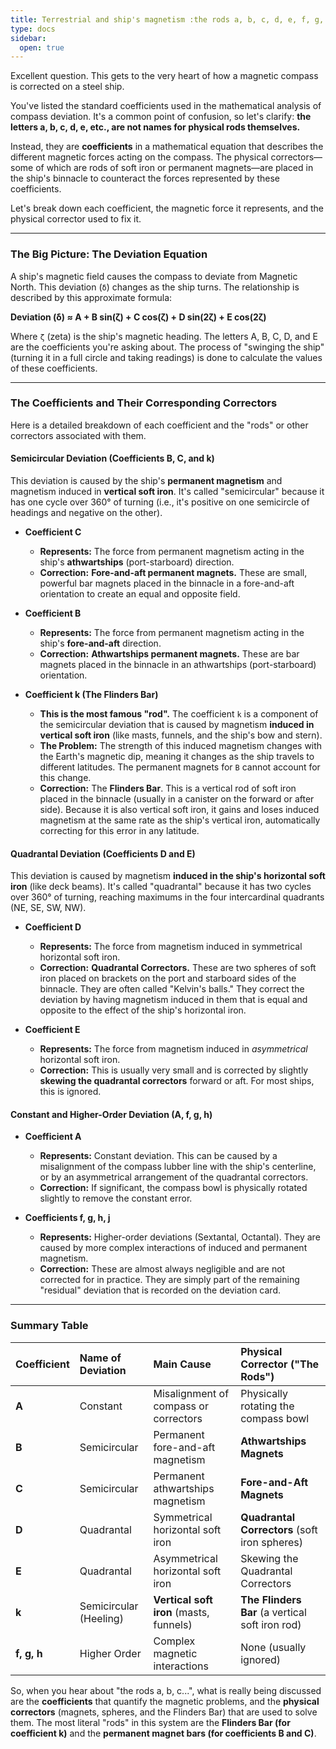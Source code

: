 ```yaml
---
title: Terrestrial and ship's magnetism :the rods a, b, c, d, e, f, g, h and k.
type: docs
sidebar:
  open: true
---
```


Excellent question. This gets to the very heart of how a magnetic compass is corrected on a steel ship.

You've listed the standard coefficients used in the mathematical analysis of compass deviation. It's a common point of confusion, so let's clarify: **the letters a, b, c, d, e, etc., are not names for physical rods themselves.**

Instead, they are **coefficients** in a mathematical equation that describes the different magnetic forces acting on the compass. The physical correctors—some of which are rods of soft iron or permanent magnets—are placed in the ship's binnacle to counteract the forces represented by these coefficients.

Let's break down each coefficient, the magnetic force it represents, and the physical corrector used to fix it.

---

### The Big Picture: The Deviation Equation

A ship's magnetic field causes the compass to deviate from Magnetic North. This deviation (`δ`) changes as the ship turns. The relationship is described by this approximate formula:

**Deviation (δ) ≈ A + B sin(ζ) + C cos(ζ) + D sin(2ζ) + E cos(2ζ)**

Where `ζ` (zeta) is the ship's magnetic heading. The letters A, B, C, D, and E are the coefficients you're asking about. The process of "swinging the ship" (turning it in a full circle and taking readings) is done to calculate the values of these coefficients.

---

### The Coefficients and Their Corresponding Correctors

Here is a detailed breakdown of each coefficient and the "rods" or other correctors associated with them.

#### Semicircular Deviation (Coefficients B, C, and k)
This deviation is caused by the ship's **permanent magnetism** and magnetism induced in **vertical soft iron**. It's called "semicircular" because it has one cycle over 360° of turning (i.e., it's positive on one semicircle of headings and negative on the other).

*   **Coefficient C**
    *   **Represents:** The force from permanent magnetism acting in the ship's **athwartships** (port-starboard) direction.
    *   **Correction:** **Fore-and-aft permanent magnets.** These are small, powerful bar magnets placed in the binnacle in a fore-and-aft orientation to create an equal and opposite field.

*   **Coefficient B**
    *   **Represents:** The force from permanent magnetism acting in the ship's **fore-and-aft** direction.
    *   **Correction:** **Athwartships permanent magnets.** These are bar magnets placed in the binnacle in an athwartships (port-starboard) orientation.

*   **Coefficient k (The Flinders Bar)**
    *   **This is the most famous "rod".** The coefficient `k` is a component of the semicircular deviation that is caused by magnetism **induced in vertical soft iron** (like masts, funnels, and the ship's bow and stern).
    *   **The Problem:** The strength of this induced magnetism changes with the Earth's magnetic dip, meaning it changes as the ship travels to different latitudes. The permanent magnets for `B` cannot account for this change.
    *   **Correction:** The **Flinders Bar**. This is a vertical rod of soft iron placed in the binnacle (usually in a canister on the forward or after side). Because it is also vertical soft iron, it gains and loses induced magnetism at the same rate as the ship's vertical iron, automatically correcting for this error in any latitude.

#### Quadrantal Deviation (Coefficients D and E)
This deviation is caused by magnetism **induced in the ship's horizontal soft iron** (like deck beams). It's called "quadrantal" because it has two cycles over 360° of turning, reaching maximums in the four intercardinal quadrants (NE, SE, SW, NW).

*   **Coefficient D**
    *   **Represents:** The force from magnetism induced in symmetrical horizontal soft iron.
    *   **Correction:** **Quadrantal Correctors.** These are two spheres of soft iron placed on brackets on the port and starboard sides of the binnacle. They are often called "Kelvin's balls." They correct the deviation by having magnetism induced in them that is equal and opposite to the effect of the ship's horizontal iron.

*   **Coefficient E**
    *   **Represents:** The force from magnetism induced in *asymmetrical* horizontal soft iron.
    *   **Correction:** This is usually very small and is corrected by slightly **skewing the quadrantal correctors** forward or aft. For most ships, this is ignored.

#### Constant and Higher-Order Deviation (A, f, g, h)

*   **Coefficient A**
    *   **Represents:** Constant deviation. This can be caused by a misalignment of the compass lubber line with the ship's centerline, or by an asymmetrical arrangement of the quadrantal correctors.
    *   **Correction:** If significant, the compass bowl is physically rotated slightly to remove the constant error.

*   **Coefficients f, g, h, j**
    *   **Represents:** Higher-order deviations (Sextantal, Octantal). They are caused by more complex interactions of induced and permanent magnetism.
    *   **Correction:** These are almost always negligible and are not corrected for in practice. They are simply part of the remaining "residual" deviation that is recorded on the deviation card.

---

### Summary Table

| Coefficient | Name of Deviation | Main Cause | Physical Corrector ("The Rods") |
| :--- | :--- | :--- | :--- |
| **A** | Constant | Misalignment of compass or correctors | Physically rotating the compass bowl |
| **B** | Semicircular | Permanent fore-and-aft magnetism | **Athwartships Magnets** |
| **C** | Semicircular | Permanent athwartships magnetism | **Fore-and-Aft Magnets** |
| **D** | Quadrantal | Symmetrical horizontal soft iron | **Quadrantal Correctors** (soft iron spheres) |
| **E** | Quadrantal | Asymmetrical horizontal soft iron | Skewing the Quadrantal Correctors |
| **k** | Semicircular (Heeling) | **Vertical soft iron** (masts, funnels) | **The Flinders Bar** (a vertical soft iron rod) |
| **f, g, h** | Higher Order | Complex magnetic interactions | None (usually ignored) |

So, when you hear about "the rods a, b, c...", what is really being discussed are the **coefficients** that quantify the magnetic problems, and the **physical correctors** (magnets, spheres, and the Flinders Bar) that are used to solve them. The most literal "rods" in this system are the **Flinders Bar (for coefficient k)** and the **permanent magnet bars (for coefficients B and C)**.